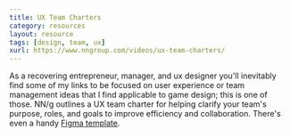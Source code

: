 ```yaml
---
title: UX Team Charters
category: resources
layout: resource
tags: [design, team, ux]
xurl: https://www.nngroup.com/videos/ux-team-charters/
---
```


As a recovering entrepreneur, manager, and ux designer you'll inevitably find some of my links to be focused on user experience or team management ideas that I find applicable to game design; this is one of those. NN/g outlines a UX team charter for helping clarify your team's purpose, roles, and goals to improve efficiency and collaboration. There's even a handy [Figma template](https://www.figma.com/design/nN4P2xPJtQx4XAzllUIX4D/UX-Team-Charter-(Community)?node-id=1-193&t=X3N044FqALYFHC1o-0).
